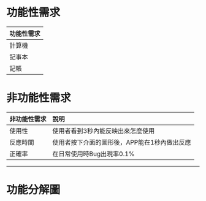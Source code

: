 # 功能性需求
| 功能性需求      | 
| :------------- | 
| 計算機         | 
| 記事本       | 
| 記帳          | 

# 非功能性需求
| 非功能性需求      |  說明                        | 
| :------------- |:----------------------------- |
| 使用性         | 使用者看到3秒內能反映出來怎麼使用|
| 反應時間       | 使用者按下介面的圖形後，APP能在1秒內做出反應|
| 正確率         | 在日常使用時Bug出現率0.1% |

***
#  功能分解圖

